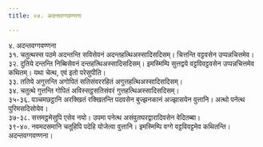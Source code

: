```yaml
---
title: ०४. अदन्तवग्गवण्णना

---
```

४. अदन्तवग्गवण्णना  
३१. चतुत्थस्स पठमे अदन्तन्ति सविसेवनं अदन्तहत्थिअस्सादिसदिसम्। चित्तन्ति वट्टवसेन उप्पन्नचित्तमेव।  
३२. दुतिये दन्तन्ति निब्बिसेवनं दन्तहत्थिअस्सादिसदिसम्। इमस्मिम्पि सुत्तद्वये वट्टविवट्टवसेन उप्पन्नचित्तमेव कथितम्। यथा चेत्थ, एवं इतो परेसुपीति।  
३३. ततिये अगुत्तन्ति अगोपितं सतिसंवररहितं अगुत्तहत्थिअस्सादिसदिसम्।  
३४. चतुत्थे गुत्तन्ति गोपितं अविस्सट्ठसतिसंवरं गुत्तहत्थिअस्सादिसदिसम्।  
३५-३६. पञ्चमछट्ठानि अरक्खितं रक्खितन्ति पदवसेन बुज्झनकानं अज्झासयेन वुत्तानि। अत्थो पनेत्थ पुरिमसदिसोयेव।  
३७-३८. सत्तमट्ठमेसुपि एसेव नयो। उपमा पनेत्थ असंवुतघरद्वारादिवसेन वेदितब्बा।  
३९-४०. नवमदसमानि चतूहिपि पदेहि योजेत्वा वुत्तानि। इमस्मिम्पि वग्गे वट्टविवट्टमेव कथितन्ति।  
अदन्तवग्गवण्णना।  